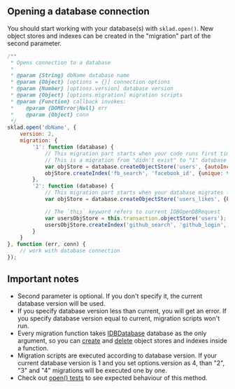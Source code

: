 ## Opening a database connection
You should start working with your database(s) with ```sklad.open()```. New object stores and indexes can be created in the "migration" part of the second parameter.

```javascript
/**
 * Opens connection to a database
 *
 * @param {String} dbName database name
 * @param {Object} [options = {}] connection options
 * @param {Number} [options.version] database version
 * @param {Object} [options.migration] migration scripts
 * @param {Function} callback invokes:
 *    @param {DOMError|Null} err
 *    @param {Object} conn
 */
sklad.open('dbName', {
    version: 2,
    migration: {
        '1': function (database) {
            // This migration part starts when your code runs first time in the browser.
            // This is a migration from "didn't exist" to "1" database version
            var objStore = database.createObjectStore('users', {autoIncrement: true});
            objStore.createIndex('fb_search', 'facebook_id', {unique: true});
        },
        '2': function (database) {
            // This migration part starts when your database migrates from "1" to "2" version
            var objStore = database.createObjectStore('users_likes', {keyPath: 'date'});

            // The `this` keyword refers to current IDBOpenDBRequest
            var usersObjStore = this.transaction.objectStore('users');
            usersObjStore.createIndex('github_search', 'github_login', {unique: true});
        }
    }
}, function (err, conn) {
    // work with database connection
});
```

## Important notes
 * Second parameter is optional. If you don't specify it, the current database version will be used.
 * If you specify database version less than current, you will get an error. If you specify database version equal to current, migration scripts won't run.
 * Every migration function takes [IDBDatabase](https://developer.mozilla.org/en-US/docs/IndexedDB/IDBDatabase) database as the only argument, so you can [create](https://developer.mozilla.org/en-US/docs/IndexedDB/IDBDatabase#createObjectStore) and [delete](https://developer.mozilla.org/en-US/docs/IndexedDB/IDBDatabase#deleteObjectStore) object stores and indexes inside a function.
 * Migration scripts are executed according to database version. If your current database version is 1 and you set options.version as 4, than "2", "3" and "4" migrations will be executed one by one.
 * Check out [open() tests](https://github.com/1999/sklad/blob/master/tests/open.js) to see expected behaviour of this method.

